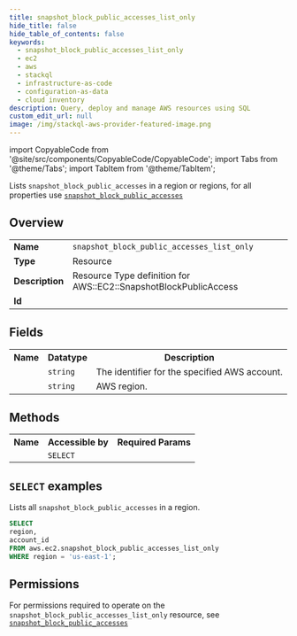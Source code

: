 ```yaml
---
title: snapshot_block_public_accesses_list_only
hide_title: false
hide_table_of_contents: false
keywords:
  - snapshot_block_public_accesses_list_only
  - ec2
  - aws
  - stackql
  - infrastructure-as-code
  - configuration-as-data
  - cloud inventory
description: Query, deploy and manage AWS resources using SQL
custom_edit_url: null
image: /img/stackql-aws-provider-featured-image.png
---
```


import CopyableCode from '@site/src/components/CopyableCode/CopyableCode';
import Tabs from '@theme/Tabs';
import TabItem from '@theme/TabItem';

Lists <code>snapshot_block_public_accesses</code> in a region or regions, for all properties use <a href="/services/serviceName/snapshot_block_public_accesses/"><code>snapshot_block_public_accesses</code></a>

## Overview
<table>
<tbody>
<tr><td><b>Name</b></td><td><code>snapshot_block_public_accesses_list_only</code></td></tr>
<tr><td><b>Type</b></td><td>Resource</td></tr>
<tr><td><b>Description</b></td><td>Resource Type definition for AWS::EC2::SnapshotBlockPublicAccess</td></tr>
<tr><td><b>Id</b></td><td><CopyableCode code="aws.ec2.snapshot_block_public_accesses_list_only" /></td></tr>
</tbody>
</table>

## Fields
<table>
<tbody>
<tr><th>Name</th><th>Datatype</th><th>Description</th></tr><tr><td><CopyableCode code="account_id" /></td><td><code>string</code></td><td>The identifier for the specified AWS account.</td></tr>
<tr><td><CopyableCode code="region" /></td><td><code>string</code></td><td>AWS region.</td></tr>
</tbody>
</table>

## Methods

<table>
<tbody>
  <tr>
    <th>Name</th>
    <th>Accessible by</th>
    <th>Required Params</th>
  </tr>
  <tr>
    <td><CopyableCode code="list_resources" /></td>
    <td><code>SELECT</code></td>
    <td><CopyableCode code="region" /></td>
  </tr>
</tbody>
</table>

## `SELECT` examples
Lists all <code>snapshot_block_public_accesses</code> in a region.
```sql
SELECT
region,
account_id
FROM aws.ec2.snapshot_block_public_accesses_list_only
WHERE region = 'us-east-1';
```


## Permissions

For permissions required to operate on the <code>snapshot_block_public_accesses_list_only</code> resource, see <a href="/services/ec2/snapshot_block_public_accesses/#permissions"><code>snapshot_block_public_accesses</code></a>

